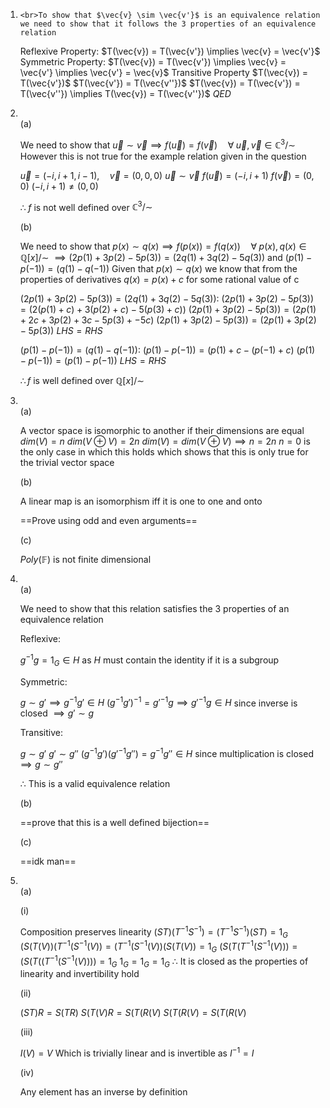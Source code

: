 1. 
	   <br>To show that $\vec{v} \sim \vec{v'}$ is an equivalence relation we need to show that it follows the 3 properties of an equivalence relation
	
	Reflexive Property:
		$T(\vec{v}) = T(\vec{v'}) \implies \vec{v} = \vec{v'}$
	Symmetric Property:
		$T(\vec{v}) = T(\vec{v'}) \implies \vec{v} = \vec{v'} \implies \vec{v'} = \vec{v}$
	Transitive Property
		$T(\vec{v}) = T(\vec{v'})$
		$T(\vec{v'}) = T(\vec{v''})$
		$T(\vec{v}) = T(\vec{v'}) = T(\vec{v''}) \implies T(\vec{v}) = T(\vec{v''})$
	$QED$

2. <br>(a)
	
	We need to show that $\vec{u} \sim \vec{v} \implies f(\vec{u}) = f(\vec{v}) \quad \forall \; \vec{u}, \vec{v} \in \mathbb{C}^3/\sim$
	However this is not true for the example relation given in the question
	
	$\vec{u} = (-i, i + 1, i -1), \quad \vec{v} = (0,0,0)$ 
	$\vec{u} \sim \vec{v}$
	$f(\vec{u}) = (-i, i + 1)$
	$f(\vec{v}) = (0,0)$
	$(-i, i + 1) \neq (0,0)$
	
	$\therefore \; f$ is not well defined over $\mathbb{C}^3/\sim$
	
	(b)
	
	We need to show that $p(x) \sim q(x) \implies f(p(x)) = f(q(x)) \quad \forall \; p(x), q(x) \in \mathbb{Q}[x]/\sim$
	$\implies (2p(1) + 3p(2) - 5p(3)) = (2q(1) + 3q(2) - 5q(3)) \text{ and } (p(1) - p(-1)) = (q(1) - q(-1))$
	Given that $p(x) \sim q(x)$ we know that from the properties of derivatives $q(x) = p(x) + c$ for some rational value of c 
	
	$(2p(1) + 3p(2) - 5p(3)) = (2q(1) + 3q(2) - 5q(3))$:
	$(2p(1) + 3p(2) - 5p(3)) = (2(p(1) + c) + 3(p(2) + c) - 5(p(3) + c))$
	$(2p(1) + 3p(2) - 5p(3)) = (2p(1) + 2c + 3p(2) + 3c - 5p(3) + -5c)$
	$(2p(1) + 3p(2) - 5p(3)) = (2p(1) + 3p(2) - 5p(3))$
	$LHS = RHS$
	
	$(p(1) - p(-1)) = (q(1) - q(-1))$:
	$(p(1) - p(-1)) = (p(1) + c -(p(-1) + c)$
	$(p(1) - p(-1)) = (p(1) - p(-1))$
	$LHS = RHS$
	
	$\therefore f$ is well defined over $\mathbb{Q}[x]/\sim$

3. <br>(a)
	
	A vector space is isomorphic to another if their dimensions are equal
	$dim(V) = n$
	$dim(V \oplus V) = 2n$
	$dim(V) = dim(V \oplus V) \implies n = 2n$
	$n = 0$ is the only case in which this holds which shows that this is only true for the trivial vector space
	
	(b)
	
	A linear map is an isomorphism iff it is one to one and onto
	
	==Prove using odd and even arguments==
	
	(c)
	
	$Poly(\mathbb{F})$ is not finite dimensional

4. <br>(a)
	
	We need to show that this relation satisfies the 3 properties of an equivalence relation
	
	Reflexive:
	
	$g^{-1}g = 1_G \in H$ as $H$ must contain the identity if it is a subgroup
	
	Symmetric:
	
	$g \sim g' \implies g^{-1}g' \in H$
	$(g^{-1}g')^{-1} = g{'}^{-1}g \implies g{'}^{-1}g \in H$ since inverse is closed
	$\implies g' \sim g$
	
	Transitive:
	
	$g \sim g'$
	$g' \sim g''$
	$(g^{-1}g')(g{'}^{-1}g'') = g^{-1}g'' \in H$ since multiplication is closed
	$\implies g \sim g''$
	
	$\therefore$ This is a valid equivalence relation
	
	(b)
	
	==prove that this is a well defined bijection==
	
	(c)
	
	==idk man==

5. <br>(a)
	
	(i)
	
	Composition preserves linearity
	$(ST)(T^{-1}S^{-1}) = (T^{-1}S^{-1}) (ST) = 1_G$
	$(S(T(V))(T^{-1}(S^{-1}(V)) = (T^{-1}(S^{-1}(V))(S(T(V)) = 1_G$
	$(S(T(T^{-1}(S^{-1}(V))) = (S(T((T^{-1}(S^{-1}(V)))) = 1_G$
	$1_G = 1_G = 1_G$
	$\therefore$ It is closed as the properties of linearity and invertibility hold
	
	(ii)
	
	$(ST)R = S(TR)$
	$S(T(V)R = S(T(R(V)$
	$S(T(R(V) = S(T(R(V)$
	
	(iii)
	
	$I(V) = V$
	Which is trivially linear and is invertible as $I^{-1} = I$ 
	
	(iv)	
	
	Any element has an inverse by definition